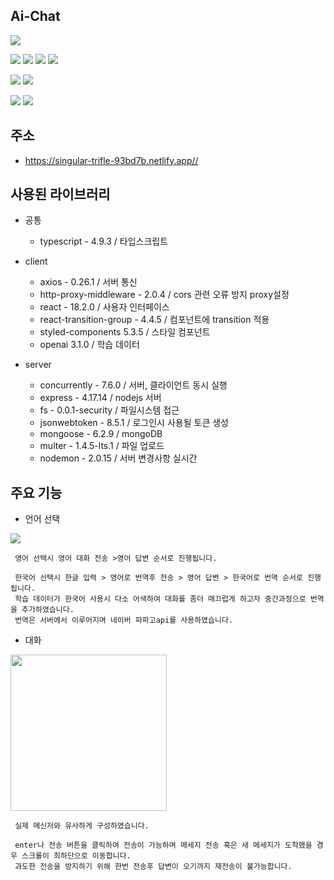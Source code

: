 
## Ai-Chat

<img src="https://img.shields.io/badge/TypeScript-3178C6?style=for-the-badge&logo=TypeScript&logoColor=white">  

<img src="https://img.shields.io/badge/React-61DAFB?style=for-the-badge&logo=React&logoColor=white"> <img src="https://img.shields.io/badge/styled components-DB7093?style=for-the-badge&logo=styled-components&logoColor=white"> <img src="https://img.shields.io/badge/Axios-5A29E4?style=for-the-badge&logo=Axios&logoColor=white">
<img src="https://img.shields.io/badge/OpenAI-412991?style=for-the-badge&logo=OpenAI&logoColor=white">

<img src="https://img.shields.io/badge/Node.js-339933?style=for-the-badge&logo=Node.js&logoColor=white"> <img src="https://img.shields.io/badge/Express-000000?style=for-the-badge&logo=Express&logoColor=white"> 

<img src="https://img.shields.io/badge/Netlify-00C7B7?style=for-the-badge&logo=Netlify&logoColor=white"> <img src="https://img.shields.io/badge/cloudType-000000?style=for-the-badge&logo=Netlify&logoColor=white">








## 주소
* <https://singular-trifle-93bd7b.netlify.app//>

## 사용된 라이브러리
* 공통
  * typescript - 4.9.3 / 타입스크립트

* client
  * axios - 0.26.1 / 서버 통신
  * http-proxy-middleware - 2.0.4 / cors 관련 오류 방지 proxy설정
  * react - 18.2.0 / 사용자 인터페이스
  * react-transition-group - 4.4.5 / 컴포넌트에 transition 적용
  * styled-components 5.3.5 / 스타일 컴포넌트
  * openai 3.1.0 / 학습 데이터
  
  
  
* server
  * concurrently - 7.6.0 / 서버, 클라이언트 동시 실행
  * express - 4.17.14 / nodejs 서버
  * fs - 0.0.1-security / 파일시스템 접근
  * jsonwebtoken - 8.5.1 / 로그인시 사용될 토큰 생성
  * mongoose - 6.2.9 / mongoDB
  * multer - 1.4.5-lts.1 / 파일 업로드
  * nodemon - 2.0.15 / 서버 변경사항 실시간 


## 주요 기능
  * 언어 선택
<img src="https://user-images.githubusercontent.com/86645532/208301301-b7d3f059-f8c1-4c95-9428-5c2a27cb666a.png">


     영어 선택시 영어 대화 전송 >영어 답변 순서로 진행됩니다.
     
     한국어 선택시 한글 입력 > 영어로 번역후 전송 > 영어 답변 > 한국어로 번역 순서로 진행됩니다.
     학습 데이터가 한국어 사용시 다소 어색하여 대화를 좀더 매끄럽게 하고자 중간과정으로 번역을 추가하였습니다.
     번역은 서버에서 이루어지며 네이버 파파고api를 사용하였습니다.

     
  * 대화
 <img src="https://user-images.githubusercontent.com/86645532/208302104-1215a4a4-c979-4abf-a8a5-4534af95ae7d.gif" width="250px"> 
 
     실제 메신저와 유사하게 구성하였습니다.
     
     enter나 전송 버튼을 클릭하여 전송이 가능하며 메세지 전송 혹은 새 메세지가 도착했을 경우 스크롤이 최하단으로 이동합니다.
     과도한 전송을 방지하기 위해 한번 전송후 답변이 오기까지 재전송이 불가능합니다.

     
